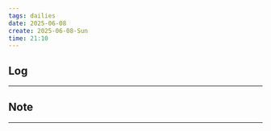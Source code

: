```yaml
---
tags: dailies  
date: 2025-06-08
create: 2025-06-08-Sun
time: 21:10
---
```

## Log
---


## Note
---

